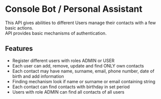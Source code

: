 # Console Bot / Personal Assistant

This API gives abilities to different Users manage their contacts with a few  basic actions.<br />
API provides basic mechanisms of authentication. <br />
 

## Features

- Register different users with roles ADMIN or USER
- Each user can add, remove, update and find ONLY own contacts
- Each contact may have name, surname, email, phone number, date of birth and add information
- Finding mechanism look if name or surname or email containing string
- Each contact can find contacts with birthday in set period
- Users with role ADMIN can find all contacts of all users


